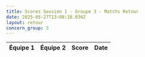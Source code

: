 ```yaml
---
title: Scores Session 1 - Groupe 3 - Matchs Retour
date: 2025-05-27T13:08:18.036Z
layout: retour
concern_group: 3
---
```




| Équipe 1 | Équipe 2 | Score | Date |
|----------|----------|-------|------|

